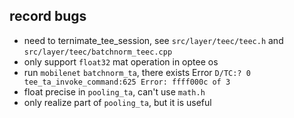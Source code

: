 ## record bugs
* need to ternimate_tee_session, see `src/layer/teec/teec.h` and `src/layer/teec/batchnorm_teec.cpp`
* only support `float32` mat operation in optee os
* run `mobilenet` `batchnorm_ta`, there exists Error `D/TC:? 0 tee_ta_invoke_command:625 Error: ffff000c of 3`
* float precise in `pooling_ta`, can't use `math.h`
* only realize part of `pooling_ta`, but it is useful

